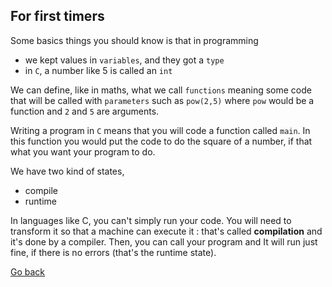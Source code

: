 ##  For first timers

Some basics things you should know is that
in programming

* we kept values in ``variables``, and they got a `type`
* in ``C``, a number like 5 is called an `int`

We can define, like in maths, what we call ``functions``
meaning some code that will be called with ``parameters``
such as ``pow(2,5)`` where `pow` would be a function
and ``2`` and `5` are arguments.

Writing a program in ``C`` means that you will code
a function called ``main``. In this function you would
put the code to do the square of a number, if that what
you want your program to do.

We have two kind of states,

* compile
* runtime

In languages like C, you can't simply run your code. You will
need to transform it so that a machine can execute it : that's
called **compilation** and it's done by a compiler. Then, you
can call your program and It will run just fine, if there is no
errors (that's the runtime state).

[Go back](..)